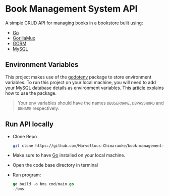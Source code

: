 # Book Management System API

A simple CRUD API for managing books in a bookstore built using:

- [Go](https://go.dev/)
- [GorillaMux](https://github.com/gorilla/mux)
- [GORM](https://gorm.io/)
- [MySQL](https://www.mysql.com/)

## Environment Variables

This project makes use of the [godotenv](github.com/joho/godotenv) package to store environment variables. To run this project on your local machine, you will need to add your MySQL database details as environment variables. This [article](https://dev.to/schadokar/use-environment-variable-in-your-next-golang-project-2o6c) explains how to use the package.
> Your env variables should have the names `DBUSERNAME`, `DBPASSWORD` and `DBNAME` respectively.

## Run API locally

- Clone Repo

    ```bash
    git clone https://github.com/Marvellous-Chimaraoke/book-management-system.git
    ```

- Make sure to have [Go](https://go.dev/) installed on your local machine.
- Open the code base directory in terminal
- Run program:

    ```go
    go build -o bms cmd/main.go
    ./bms
    ```

